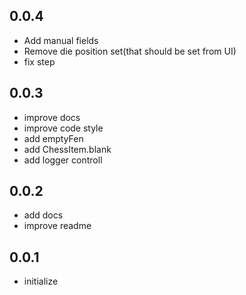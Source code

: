 ## 0.0.4
* Add manual fields
* Remove die position set(that should be set from UI)
* fix step

## 0.0.3
* improve docs
* improve code style
* add emptyFen
* add ChessItem.blank
* add logger controll

## 0.0.2
* add docs
* improve readme

## 0.0.1

* initialize
